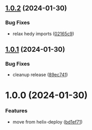 ## [1.0.2](https://github.com/adobe/helix-universal-devserver/compare/v1.0.1...v1.0.2) (2024-01-30)


### Bug Fixes

* relax hedy imports ([02165c9](https://github.com/adobe/helix-universal-devserver/commit/02165c936ed3485ab8f2666a44cb6ae03b5517ba))

## [1.0.1](https://github.com/adobe/helix-universal-devserver/compare/v1.0.0...v1.0.1) (2024-01-30)


### Bug Fixes

* cleanup release ([89ec741](https://github.com/adobe/helix-universal-devserver/commit/89ec7411bac5c8652c20f5f902c3cdc09e1eaa72))

# 1.0.0 (2024-01-30)


### Features

* move from helix-deploy ([bd1ef71](https://github.com/adobe/helix-universal-devserver/commit/bd1ef71c2909daf550d3893588e50f48e6b2bba3))
